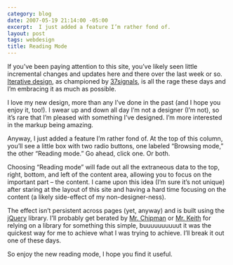 ```yaml
---
category: blog
date: 2007-05-19 21:14:00 -05:00
excerpt:  I just added a feature I’m rather fond of.
layout: post
tags: webdesign
title: Reading Mode
---
```


If you’ve been paying attention to this site, you’ve likely seen little incremental changes and updates here and there over the last week or so. [Iterative design](http://en.wikipedia.org/wiki/Iterative_design), as championed by [37signals](http://37signals.com/), is all the rage these days and I’m embracing it as much as possible.

I love my new design, more than any I’ve done in the past (and I hope you enjoy it, too!). I swear up and down all day I’m not a designer (I’m not), so it’s rare that I’m pleased with something I’ve designed. I’m more interested in the markup being amazing.

Anyway, I just added a feature I’m rather fond of. At the top of this column, you’ll see a little box with two radio buttons, one labeled “Browsing mode,” the other “Reading mode.” Go ahead, click one. Or both.

Choosing “Reading mode” will fade out all the extraneous data to the top, right, bottom, and left of the content area, allowing you to focus on the important part – the content. I came upon this idea (I’m sure it’s not unique) after staring at the layout of this site and having a hard time focusing on the content (a likely side-effect of my non-designer-ness).

The effect isn’t persistent across pages (yet, anyway) and is built using the [jQuery](http://jquery.com/) library. I’ll probably get berated by [Mr. Chipman](http://www.slayeroffice.com/) or [Mr. Keith](http://adactio.com/) for relying on a library for something this simple, buuuuuuuuuut it was the quickest way for me to achieve what I was trying to achieve. I’ll break it out one of these days.

So enjoy the new reading mode, I hope you find it useful.